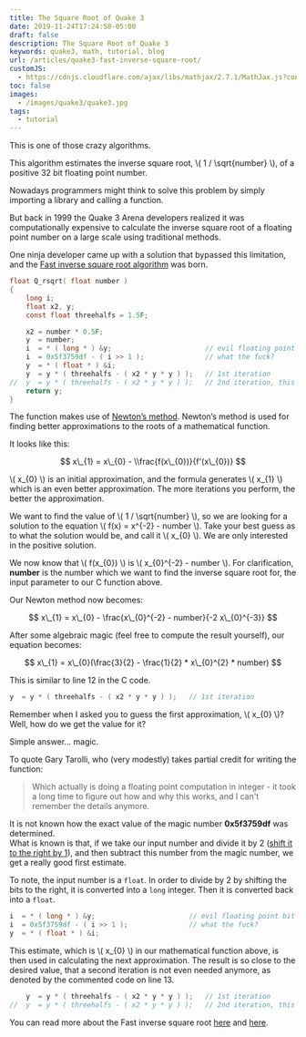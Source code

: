 ```yaml
---
title: The Square Root of Quake 3
date: 2019-11-24T17:24:58-05:00
draft: false
description: The Square Root of Quake 3
keywords: quake3, math, tutorial, blog
url: /articles/quake3-fast-inverse-square-root/
customJS:
  - https://cdnjs.cloudflare.com/ajax/libs/mathjax/2.7.1/MathJax.js?config=TeX-AMS-MML_HTMLorMML
toc: false
images:
  - /images/quake3/quake3.jpg
tags:
  - tutorial
---
```


This is one of those crazy algorithms.

This algorithm estimates the inverse square root, \\( 1 / \sqrt{number} \\), of a positive 32 bit floating point number.

Nowadays programmers might think to solve this problem by simply importing a library and calling a function.

But back in 1999 the Quake 3 Arena developers realized it was computationally expensive to calculate the inverse square root of a floating point number on a large scale using traditional methods.

One ninja developer came up with a solution that bypassed this limitation, and the [Fast inverse square root algorithm](https://en.wikipedia.org/wiki/Fast_inverse_square_root) was born.

```c
float Q_rsqrt( float number )
{
    long i;
    float x2, y;
    const float threehalfs = 1.5F;

    x2 = number * 0.5F;
    y  = number;
    i  = * ( long * ) &y;                       // evil floating point bit level hacking
    i  = 0x5f3759df - ( i >> 1 );               // what the fuck? 
    y  = * ( float * ) &i;
    y  = y * ( threehalfs - ( x2 * y * y ) );   // 1st iteration
//  y  = y * ( threehalfs - ( x2 * y * y ) );   // 2nd iteration, this can be removed
    return y;
}
```

The function makes use of [Newton’s method](https://en.wikipedia.org/wiki/Newton%27s_method). Newton’s method is used for finding better approximations to the roots of a mathematical function.

It looks like this:

$$ x\_{1} = x\_{0} - \\frac{f(x\_{0})}{f'(x\_{0})} $$

\\( x\_{0} \\) is an initial approximation, and the formula generates \\( x\_{1} \\) which is an even better approximation. The more iterations you perform, the better the approximation.

We want to find the value of \\( 1 / \sqrt{number} \\), so we are looking for a solution to the equation \\( f(x) = x^{-2} - number \\). Take your best guess as to what the solution would be, and call it \\( x\_{0} \\). We are only interested in the positive solution.

We now know that \\( f(x\_{0}) \\) is \\( x\_{0}^{-2} - number \\). For clarification, **number** is the number which we want to find the inverse square root for, the input parameter to our C function above.

Our Newton method now becomes:

$$ x\_{1} = x\_{0} - \frac{x\_{0}^{-2} - number}{-2 x\_{0}^{-3}} $$

After some algebraic magic (feel free to compute the result yourself), our equation becomes:

$$ x\_{1} = x\_{0}(\frac{3}{2} - \frac{1}{2} * x\_{0}^{2} * number) $$

This is similar to line 12 in the C code.

```c
y  = y * ( threehalfs - ( x2 * y * y ) );   // 1st iteration
```

Remember when I asked you to guess the first approximation, \\( x_{0} \\)? Well, how do we get the value for it?

Simple answer… magic.

To quote Gary Tarolli, who (very modestly) takes partial credit for writing the function:

> Which actually is doing a floating point computation in integer - it took a long time to figure out how and why this works, and I can't remember the details anymore.

It is not known how the exact value of the magic number **0x5f3759df** was determined.  
What is known is that, if we take our input number and divide it by 2 ([shift it to the right by 1](https://en.wikipedia.org/wiki/Bitwise_operations_in_C#Right_shift_%3E%3E)), and then subtract this number from the magic number, we get a really good first estimate.

To note, the input number is a `float`. In order to divide by 2 by shifting the bits to the right, it is converted into a `long` integer. Then it is converted back into a `float`.

```c
i  = * ( long * ) &y;                       // evil floating point bit level hacking
i  = 0x5f3759df - ( i >> 1 );               // what the fuck? 
y  = * ( float * ) &i;
```

This estimate, which is \\( x_{0} \\) in our mathematical function above, is then used in calculating the next approximation. The result is so close to the desired value, that a second iteration is not even needed anymore, as denoted by the commented code on line 13.

```c
    y  = y * ( threehalfs - ( x2 * y * y ) );   // 1st iteration
//  y  = y * ( threehalfs - ( x2 * y * y ) );   // 2nd iteration, this can be removed
```

You can read more about the Fast inverse square root [here](https://www.beyond3d.com/content/articles/8) and [here](https://www.beyond3d.com/content/articles/15).
